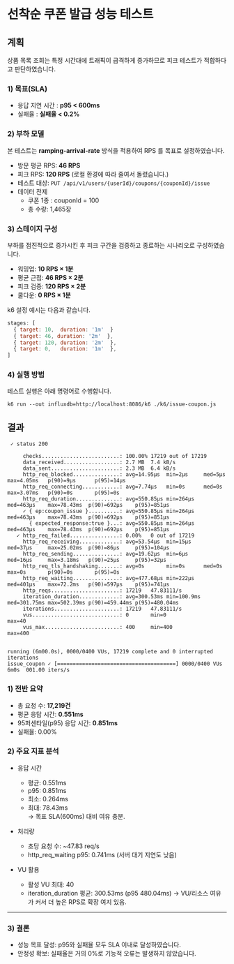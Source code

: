 # 선착순 쿠폰 발급 성능 테스트

## 계획

상품 목록 조회는 특정 시간대에 트래픽이 급격하게 증가하므로 피크 테스트가 적합하다고 판단하였습니다.

### 1) 목표(SLA)
- 응답 지연 시간 :  **p95 < 600ms**
- 실패율 : **실패율 < 0.2%**

### 2) 부하 모델
본 테스트는 **ramping-arrival-rate** 방식을 적용하여 RPS 를 목표로 설정하였습니다.
- 방문 평균 RPS: **46 RPS**
- 피크 RPS: **120 RPS** (로컬 환경에 따라 줄여서 돌렸습니다.)
- 테스트 대상: `PUT /api/v1/users/{userId}/coupons/{couponId}/issue`
- 데이터 전제
  - 쿠폰 1종 : couponId = 100
  - 총 수량: 1,465장

### 3) 스테이지 구성
부하를 점진적으로 증가시킨 후 피크 구간을 검증하고 종료하는 시나리오로 구성하였습니다.
- 워밍업: **10 RPS × 1분** 
- 평균 근접: **46 RPS × 2분**
- 피크 검증: **120 RPS × 2분**
- 쿨다운: **0 RPS × 1분**

k6 설정 예시는 다음과 같습니다.
```javascript
stages: [
  { target: 10,  duration: '1m'  }
  { target: 46, duration: '2m'  },
  { target: 120, duration: '2m'  }, 
  { target: 0,   duration: '1m'  },
]
```
### 4) 실행 방법
테스트 실행은 아래 명령어로 수행합니다.
```
k6 run --out influxdb=http://localhost:8086/k6 ./k6/issue-coupon.js
```

## 결과
```
 ✓ status 200

     checks.........................: 100.00% 17219 out of 17219
     data_received..................: 2.7 MB  7.4 kB/s
     data_sent......................: 2.3 MB  6.4 kB/s
     http_req_blocked...............: avg=14.95µs  min=2µs     med=5µs      max=4.05ms   p(90)=9µs      p(95)=14µs    
     http_req_connecting............: avg=7.74µs   min=0s      med=0s       max=3.07ms   p(90)=0s       p(95)=0s      
     http_req_duration..............: avg=550.85µs min=264µs   med=463µs    max=78.43ms  p(90)=692µs    p(95)=851µs   
     ✓ { ep:coupon_issue }..........: avg=550.85µs min=264µs   med=463µs    max=78.43ms  p(90)=692µs    p(95)=851µs   
       { expected_response:true }...: avg=550.85µs min=264µs   med=463µs    max=78.43ms  p(90)=692µs    p(95)=851µs   
   ✓ http_req_failed................: 0.00%   0 out of 17219
     http_req_receiving.............: avg=53.54µs  min=15µs    med=37µs     max=25.02ms  p(90)=86µs     p(95)=104µs   
     http_req_sending...............: avg=19.62µs  min=6µs     med=16µs     max=3.18ms   p(90)=25µs     p(95)=32µs    
     http_req_tls_handshaking.......: avg=0s       min=0s      med=0s       max=0s       p(90)=0s       p(95)=0s      
     http_req_waiting...............: avg=477.68µs min=222µs   med=401µs    max=72.2ms   p(90)=597µs    p(95)=741µs   
     http_reqs......................: 17219   47.83111/s
     iteration_duration.............: avg=300.53ms min=100.9ms med=301.75ms max=502.39ms p(90)=459.44ms p(95)=480.04ms
     iterations.....................: 17219   47.83111/s
     vus............................: 0       min=0              max=40 
     vus_max........................: 400     min=400            max=400


running (6m00.0s), 0000/0400 VUs, 17219 complete and 0 interrupted iterations
issue_coupon ✓ [======================================] 0000/0400 VUs  6m0s  001.00 iters/s
```

### 1) 전반 요약
- 총 요청 수: **17,219건**
- 평균 응답 시간: **0.551ms**
- 95퍼센타일(p95) 응답 시간: **0.851ms**
- 실패율: 0.00%


### 2) 주요 지표 분석
- 응답 시간
  - 평균: 0.551ms
  - p95: 0.851ms
  - 최소: 0.264ms
  - 최대: 78.43ms</br>
→ 목표 SLA(600ms) 대비 여유 충분.

- 처리량
  - 초당 요청 수: ~47.83 req/s
  - http_req_waiting p95: 0.741ms (서버 대기 지연도 낮음)

- VU 활용
  - 활성 VU 최대: 40
  - iteration_duration 평균: 300.53ms (p95 480.04ms)
→ VU/리소스 여유가 커서 더 높은 RPS로 확장 여지 있음.
  
---

### 3) 결론
- 성능 목표 달성: p95와 실패율 모두 SLA 이내로 달성하였습니다.
- 안정성 확보: 실패율은 거의 0%로 기능적 오류는 발생하지 않았습니다.
